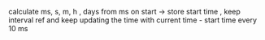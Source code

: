 calculate ms, s, m, h , days from ms
on start -> store start time , keep interval ref and keep updating the time with current time - start time every 10 ms